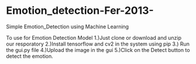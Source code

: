 # Emotion_detection-Fer-2013-
Simple Emotion_Detection using Machine Learning

To use for Emotion Detection Model
1.)Just clone or download and unzip our resporatory 
2.)Install tensorflow and  cv2 in the system using pip 
3.) Run the gui.py file
4.)Upload the image in the gui
5.)Click on the Detect button to detect the emotion.

